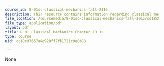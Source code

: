 ```yaml
---
course_id: 8-01sc-classical-mechanics-fall-2016
description: This resource contains information regarding classical mechanics.
file_location: /coursemedia/8-01sc-classical-mechanics-fall-2016/cd18c97667a6c928ff7fb1721c9e0b88_MIT8_01F16_chapter13.11.pdf
file_type: application/pdf
layout: pdf
title: 8.01 Classical Mechanics Chapter 13.11
type: course
uid: cd18c97667a6c928ff7fb1721c9e0b88

---
```

None